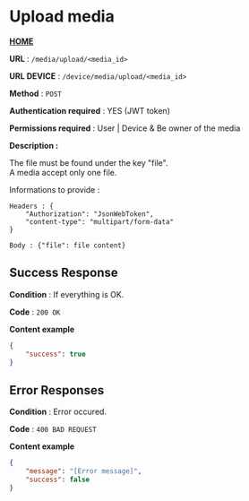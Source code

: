 # Upload media
**[HOME](../README.md)**

**URL** : `/media/upload/<media_id>`

**URL DEVICE** : `/device/media/upload/<media_id>`

**Method** : `POST`

**Authentication required** : YES (JWT token)

**Permissions required** : User | Device & Be owner of the media

**Description :**

The file must be found under the key "file".<br/>
A media accept only one file.

Informations to provide :

```
Headers : {
    "Authorization": "JsonWebToken",
    "content-type": "multipart/form-data"
}
```

```
Body : {"file": file content}
```

## Success Response

**Condition** : If everything is OK.

**Code** : `200 OK`

**Content example**

```json
{
    "success": true
}
```

## Error Responses

**Condition** : Error occured.

**Code** : `400 BAD REQUEST`

**Content example**

```json
{
    "message": "[Error message]",
    "success": false
}
```